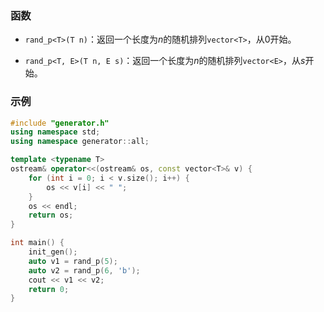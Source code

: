 ### 函数

- `rand_p<T>(T n)`：返回一个长度为$n$的随机排列`vector<T>`，从$0$开始。

- `rand_p<T, E>(T n, E s)`：返回一个长度为$n$的随机排列`vector<E>`，从$s$开始。

### 示例

```cpp
#include "generator.h"
using namespace std;
using namespace generator::all;

template <typename T>
ostream& operator<<(ostream& os, const vector<T>& v) {
    for (int i = 0; i < v.size(); i++) {
        os << v[i] << " ";
    }
    os << endl;
    return os;
}

int main() {
    init_gen();
    auto v1 = rand_p(5);
    auto v2 = rand_p(6, 'b');
    cout << v1 << v2;
    return 0;
}
```
